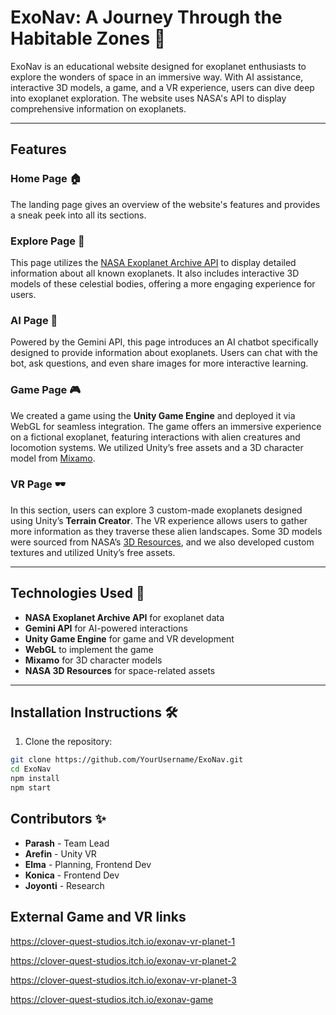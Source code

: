 # ExoNav: A Journey Through the Habitable Zones 🌌

ExoNav is an educational website designed for exoplanet enthusiasts to explore the wonders of space in an immersive way. With AI assistance, interactive 3D models, a game, and a VR experience, users can dive deep into exoplanet exploration. The website uses NASA's API to display comprehensive information on exoplanets.

---

## Features

### Home Page 🏠
The landing page gives an overview of the website's features and provides a sneak peek into all its sections.

### Explore Page 🔭
This page utilizes the [NASA Exoplanet Archive API](https://exoplanetarchive.ipac.caltech.edu/docs/API_queries.html) to display detailed information about all known exoplanets. It also includes interactive 3D models of these celestial bodies, offering a more engaging experience for users.

### AI Page 🤖
Powered by the Gemini API, this page introduces an AI chatbot specifically designed to provide information about exoplanets. Users can chat with the bot, ask questions, and even share images for more interactive learning.

### Game Page 🎮
We created a game using the **Unity Game Engine** and deployed it via WebGL for seamless integration. The game offers an immersive experience on a fictional exoplanet, featuring interactions with alien creatures and locomotion systems. We utilized Unity’s free assets and a 3D character model from [Mixamo](https://www.mixamo.com/).

### VR Page 🕶️
In this section, users can explore 3 custom-made exoplanets designed using Unity’s **Terrain Creator**. The VR experience allows users to gather more information as they traverse these alien landscapes. Some 3D models were sourced from NASA’s [3D Resources](https://nasa3d.arc.nasa.gov/models), and we also developed custom textures and utilized Unity’s free assets.

---

## Technologies Used 🚀
- **NASA Exoplanet Archive API** for exoplanet data
- **Gemini API** for AI-powered interactions
- **Unity Game Engine** for game and VR development
- **WebGL** to implement the game
- **Mixamo** for 3D character models
- **NASA 3D Resources** for space-related assets

---

## Installation Instructions 🛠️
1. Clone the repository:
```bash
git clone https://github.com/YourUsername/ExoNav.git
cd ExoNav
npm install
npm start
```

## Contributors ✨
- **Parash** - Team Lead
- **Arefin** - Unity VR
- **Elma** - Planning, Frontend Dev
- **Konica** - Frontend Dev
- **Joyonti** - Research




## External Game and VR links
https://clover-quest-studios.itch.io/exonav-vr-planet-1

https://clover-quest-studios.itch.io/exonav-vr-planet-2

https://clover-quest-studios.itch.io/exonav-vr-planet-3

https://clover-quest-studios.itch.io/exonav-game

